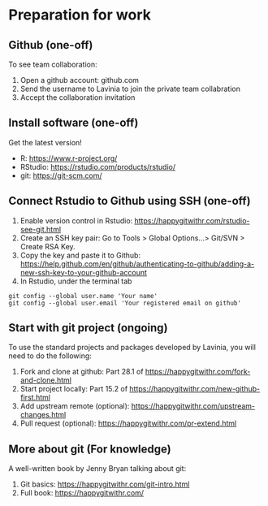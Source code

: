 # Preparation for work


## Github (one-off)
To see team collaboration:

1. Open a github account: github.com
2. Send the username to Lavinia to join the private team collabration
3. Accept the collaboration invitation


## Install software (one-off)

Get the latest version!

- R: https://www.r-project.org/
- RStudio: https://rstudio.com/products/rstudio/
- git: https://git-scm.com/


## Connect Rstudio to Github using SSH (one-off)

1. Enable version control in Rstudio: https://happygitwithr.com/rstudio-see-git.html
2. Create an SSH key pair: Go to Tools > Global Options…> Git/SVN > Create RSA Key.
3. Copy the key and paste it to Github: https://help.github.com/en/github/authenticating-to-github/adding-a-new-ssh-key-to-your-github-account
4. In Rstudio, under the terminal tab
```git
git config --global user.name 'Your name'
git config --global user.email 'Your registered email on github'

```



## Start with git project (ongoing)
To use the standard projects and packages developed by Lavinia, you will need to do the following:
1. Fork and clone at github: Part 28.1 of https://happygitwithr.com/fork-and-clone.html
2. Start project locally: Part 15.2 of https://happygitwithr.com/new-github-first.html
3. Add upstream remote (optional): https://happygitwithr.com/upstream-changes.html
4. Pull request (optional): https://happygitwithr.com/pr-extend.html


## More about git (For knowledge)
A well-written book by Jenny Bryan talking about git:
1. Git basics: https://happygitwithr.com/git-intro.html 
2. Full book: https://happygitwithr.com/ 

